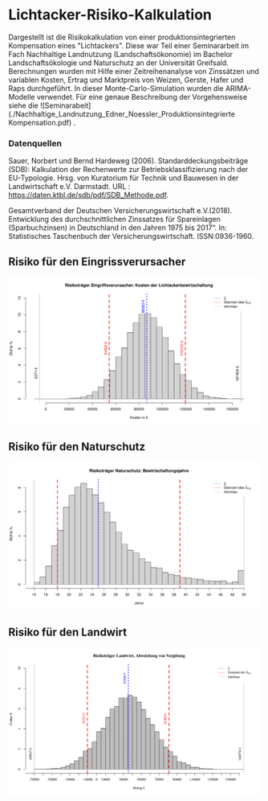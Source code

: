 # Lichtacker-Risiko-Kalkulation

Dargestellt ist die Risikokalkulation von einer produktionsintegrierten Kompensation eines "Lichtackers". Diese war Teil einer Seminararbeit im Fach Nachhaltige Landnutzung (Landschaftsökonomie) im Bachelor Landschaftsökologie und Naturschutz an der Universität Greifsald. Berechnungen wurden mit Hilfe einer Zeitreihenanalyse von Zinssätzen und variablen Kosten, Ertrag und Marktpreis von Weizen, Gerste, Hafer und Raps durchgeführt. In dieser Monte-Carlo-Simulation wurden die ARIMA-Modelle verwendet. Für eine genaue Beschreibung der Vorgehensweise siehe die ![Seminarabeit](./Nachhaltige_Landnutzung_Edner_Noessler_Produktionsintegrierte Kompensation.pdf) .

### Datenquellen

Sauer, Norbert und Bernd Hardeweg (2006). Standarddeckungsbeiträge (SDB): Kalkulation der
Rechenwerte zur Betriebsklassifizierung nach der EU-Typologie. Hrsg. von Kuratorium für
Technik und Bauwesen in der Landwirtschaft e.V. Darmstadt. URL : https://daten.ktbl.de/sdb/pdf/SDB_Methode.pdf.

Gesamtverband der Deutschen Versicherungswirtschaft e.V.(2018). Entwicklung des durchschnittlichen Zinssatzes für Spareinlagen (Sparbuchzinsen) in Deutschland in den Jahren
1975 bis 2017“. In: Statistisches Taschenbuch der Versicherungswirtschaft. ISSN:0936-1960.

## Risiko für den Eingrissverursacher
![Risiko für den Eingriffsverursacher](plots/risiko_verursacher.svg)

## Risiko für den Naturschutz
![Risiko für den Naturschtz](plots/risiko_naturschutz.svg)

## Risiko für den Landwirt
![Risiko für den Landwirt](plots/risiko_landwirt.svg)
